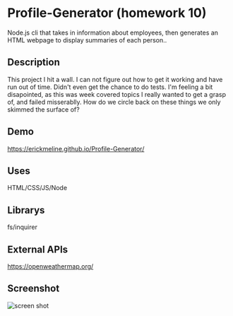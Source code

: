 # Profile-Generator (homework 10)
Node.js cli that takes in information about employees, then generates an HTML webpage to display summaries of each person..
## Description

This project I hit a wall. I can not figure out how to get it working and have run out of time. Didn't even get the chance to do tests. I'm feeling a bit disapointed, as this was week covered topics I really wanted to get a grasp of, and failed misserablly. How do we circle back on these things we only skimmed the surface of?

## Demo
https://erickmeline.github.io/Profile-Generator/

## Uses
HTML/CSS/JS/Node

## Librarys
fs/inquirer

## External APIs
https://openweathermap.org/

## Screenshot
![screen shot](./assets/images/screenshot.png)

